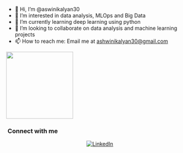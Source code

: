 - 👋 Hi, I’m @aswinikalyan30
- 👀 I’m interested in data analysis, MLOps and Big Data
- 🌱 I’m currently learning deep learning using python
- 💞️ I’m looking to collaborate on data analysis and machine learning projects
- 📫 How to reach me: Email me at ashwinikalyan30@gmail.com
<img height="180em" src="https://github-readme-stats.vercel.app/api?username=aswinikalyan30&theme=tokyonight&show_icons=true" />

<h3> &nbsp;Connect with me </h3>
<p align="center">
  <a href="https://www.linkedin.com/in/aswinikalyan30/"><img alt="LinkedIn" src="https://media-exp1.licdn.com/dms/image/D5635AQH5UZ3Bud4_vw/profile-framedphoto-shrink_200_200/0/1631276426901?e=1632492000&v=beta&t=qxv85IEQortMTr0pZCeGD6gWwNLTGUjVmaqPyeUBgEQ">
</p>

